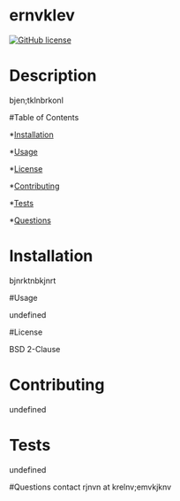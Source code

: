 # ernvklev
[![GitHub license](https://img.shields.io/badge/license-MIT-blue.svg)](https://github.com/undefined/undefined)


 # Description
 bjen;tklnbrkonl


#Table of Contents

*[Installation](#installation)

*[Usage](#usage)

*[License](#license)

*[Contributing](#contributing)

*[Tests](#tests)

*[Questions](#questions)


 # Installation 

 bjnrktnbkjnrt

 #Usage 

 undefined

#License

BSD 2-Clause

# Contributing

undefined

# Tests

undefined

#Questions 
contact rjnvn at krelnv;emvkjknv
 
